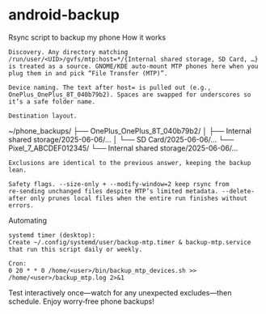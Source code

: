 # android-backup
Rsync script to backup my phone
How it works

    Discovery. Any directory matching
    /run/user/<UID>/gvfs/mtp:host=*/{Internal shared storage, SD Card, …}
    is treated as a source. GNOME/KDE auto‑mount MTP phones here when you plug them in and pick “File Transfer (MTP)”.

    Device naming. The text after host= is pulled out (e.g., OnePlus_OnePlus_8T_040b79b2). Spaces are swapped for underscores so it’s a safe folder name.

    Destination layout.

~/phone_backups/
   ├── OnePlus_OnePlus_8T_040b79b2/
   │     ├── Internal shared storage/2025-06-06/…
   │     └── SD Card/2025-06-06/…
   └── Pixel_7_ABCDEF012345/
         └── Internal shared storage/2025-06-06/…

    Exclusions are identical to the previous answer, keeping the backup lean.

    Safety flags. --size-only + --modify-window=2 keep rsync from re‑sending unchanged files despite MTP’s limited metadata. --delete-after only prunes local files when the entire run finishes without errors.

Automating

    systemd timer (desktop):
    Create ~/.config/systemd/user/backup-mtp.timer & backup-mtp.service that run this script daily or weekly.

    Cron:
    0 20 * * 0 /home/<user>/bin/backup_mtp_devices.sh >> /home/<user>/backup_mtp.log 2>&1

Test interactively once—watch for any unexpected excludes—then schedule. Enjoy worry‑free phone backups!
